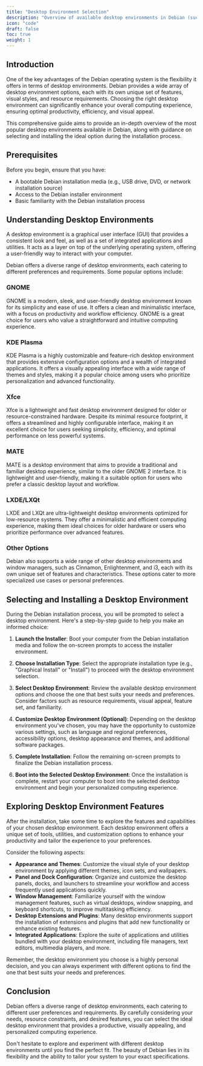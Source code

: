 ```yaml
---
title: "Desktop Environment Selection"
description: "Overview of available desktop environments in Debian (such as GNOME, KDE, Xfce) and guidance on selecting and installing a desktop environment during the installation process."
icon: "code"
draft: false
toc: true
weight: 1
---
```


## Introduction

One of the key advantages of the Debian operating system is the flexibility it offers in terms of desktop environments. Debian provides a wide array of desktop environment options, each with its own unique set of features, visual styles, and resource requirements. Choosing the right desktop environment can significantly enhance your overall computing experience, ensuring optimal productivity, efficiency, and visual appeal.

This comprehensive guide aims to provide an in-depth overview of the most popular desktop environments available in Debian, along with guidance on selecting and installing the ideal option during the installation process.

## Prerequisites

Before you begin, ensure that you have:

- A bootable Debian installation media (e.g., USB drive, DVD, or network installation source)
- Access to the Debian installer environment
- Basic familiarity with the Debian installation process

## Understanding Desktop Environments

A desktop environment is a graphical user interface (GUI) that provides a consistent look and feel, as well as a set of integrated applications and utilities. It acts as a layer on top of the underlying operating system, offering a user-friendly way to interact with your computer.

Debian offers a diverse range of desktop environments, each catering to different preferences and requirements. Some popular options include:

### GNOME

GNOME is a modern, sleek, and user-friendly desktop environment known for its simplicity and ease of use. It offers a clean and minimalistic interface, with a focus on productivity and workflow efficiency. GNOME is a great choice for users who value a straightforward and intuitive computing experience.

### KDE Plasma

KDE Plasma is a highly customizable and feature-rich desktop environment that provides extensive configuration options and a wealth of integrated applications. It offers a visually appealing interface with a wide range of themes and styles, making it a popular choice among users who prioritize personalization and advanced functionality.

### Xfce

Xfce is a lightweight and fast desktop environment designed for older or resource-constrained hardware. Despite its minimal resource footprint, it offers a streamlined and highly configurable interface, making it an excellent choice for users seeking simplicity, efficiency, and optimal performance on less powerful systems.

### MATE

MATE is a desktop environment that aims to provide a traditional and familiar desktop experience, similar to the older GNOME 2 interface. It is lightweight and user-friendly, making it a suitable option for users who prefer a classic desktop layout and workflow.

### LXDE/LXQt

LXDE and LXQt are ultra-lightweight desktop environments optimized for low-resource systems. They offer a minimalistic and efficient computing experience, making them ideal choices for older hardware or users who prioritize performance over advanced features.

### Other Options

Debian also supports a wide range of other desktop environments and window managers, such as Cinnamon, Enlightenment, and i3, each with its own unique set of features and characteristics. These options cater to more specialized use cases or personal preferences.

## Selecting and Installing a Desktop Environment

During the Debian installation process, you will be prompted to select a desktop environment. Here's a step-by-step guide to help you make an informed choice:

1. **Launch the Installer**: Boot your computer from the Debian installation media and follow the on-screen prompts to access the installer environment.

2. **Choose Installation Type**: Select the appropriate installation type (e.g., "Graphical Install" or "Install") to proceed with the desktop environment selection.

3. **Select Desktop Environment**: Review the available desktop environment options and choose the one that best suits your needs and preferences. Consider factors such as resource requirements, visual appeal, feature set, and familiarity.

4. **Customize Desktop Environment (Optional)**: Depending on the desktop environment you've chosen, you may have the opportunity to customize various settings, such as language and regional preferences, accessibility options, desktop appearance and themes, and additional software packages.

5. **Complete Installation**: Follow the remaining on-screen prompts to finalize the Debian installation process.

6. **Boot into the Selected Desktop Environment**: Once the installation is complete, restart your computer to boot into the selected desktop environment and begin your personalized computing experience.

## Exploring Desktop Environment Features

After the installation, take some time to explore the features and capabilities of your chosen desktop environment. Each desktop environment offers a unique set of tools, utilities, and customization options to enhance your productivity and tailor the experience to your preferences.

Consider the following aspects:

- **Appearance and Themes**: Customize the visual style of your desktop environment by applying different themes, icon sets, and wallpapers.
- **Panel and Dock Configuration**: Organize and customize the desktop panels, docks, and launchers to streamline your workflow and access frequently used applications quickly.
- **Window Management**: Familiarize yourself with the window management features, such as virtual desktops, window snapping, and keyboard shortcuts, to improve multitasking efficiency.
- **Desktop Extensions and Plugins**: Many desktop environments support the installation of extensions and plugins that add new functionality or enhance existing features.
- **Integrated Applications**: Explore the suite of applications and utilities bundled with your desktop environment, including file managers, text editors, multimedia players, and more.

Remember, the desktop environment you choose is a highly personal decision, and you can always experiment with different options to find the one that best suits your needs and preferences.

## Conclusion

Debian offers a diverse range of desktop environments, each catering to different user preferences and requirements. By carefully considering your needs, resource constraints, and desired features, you can select the ideal desktop environment that provides a productive, visually appealing, and personalized computing experience.

Don't hesitate to explore and experiment with different desktop environments until you find the perfect fit. The beauty of Debian lies in its flexibility and the ability to tailor your system to your exact specifications.
